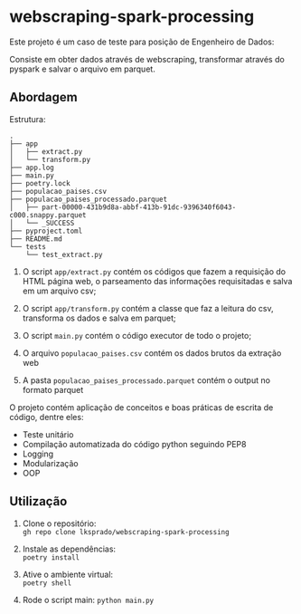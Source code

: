 # webscraping-spark-processing

Este projeto é um caso de teste para posição de Engenheiro de Dados:

Consiste em obter dados através de webscraping, transformar através do pyspark e salvar o arquivo em parquet.

## Abordagem
Estrutura:
``` 
.
├── app
│   ├── extract.py
│   └── transform.py
├── app.log
├── main.py
├── poetry.lock
├── populacao_paises.csv
├── populacao_paises_processado.parquet
│   ├── part-00000-431b9d8a-abbf-413b-91dc-9396340f6043-c000.snappy.parquet
│   └── _SUCCESS
├── pyproject.toml
├── README.md
└── tests
    └── test_extract.py
```


1. O script `app/extract.py` contém os códigos que fazem a requisição do HTML página web,
o parseamento das informações requisitadas e salva em um arquivo csv;

2. O script `app/transform.py` contém a classe que faz a leitura do csv, transforma os dados e salva em parquet;

3. O script `main.py` contém o código executor de todo o projeto;

4. O arquivo `populacao_paises.csv` contém os dados brutos da extração web

5. A pasta `populacao_paises_processado.parquet` contém o output no formato parquet


O projeto contém aplicação de conceitos e boas práticas de escrita de código, dentre eles:
- Teste unitário
- Compilação automatizada do código python seguindo PEP8
- Logging
- Modularização
- OOP

## Utilização
1. Clone o repositório: \
``` gh repo clone lksprado/webscraping-spark-processing ```

2. Instale as dependências: \
``` poetry install ```

3. Ative o ambiente virtual: \
``` poetry shell ```

4. Rode o script main:
``` python main.py ```








